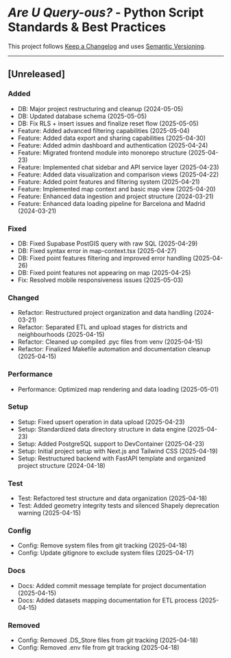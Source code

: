 # *Are U Query-ous?* - Python Script Standards & Best Practices

This project follows [Keep a Changelog](https://keepachangelog.com/en/1.0.0/) and uses [Semantic Versioning](https://semver.org/).

---

## [Unreleased]

### Added

- DB: Major project restructuring and cleanup (2024-05-05)
- DB: Updated database schema (2025-05-05)
- DB: Fix RLS + insert issues and finalize reset flow (2025-05-05)
- Feature: Added advanced filtering capabilities (2025-05-04)
- Feature: Added data export and sharing capabilities (2025-04-30)
- Feature: Added admin dashboard and authentication (2025-04-24)
- Feature: Migrated frontend module into monorepo structure (2025-04-23)
- Feature: Implemented chat sidebar and API service layer (2025-04-23)
- Feature: Added data visualization and comparison views (2025-04-22)
- Feature: Added point features and filtering system (2025-04-21)
- Feature: Implemented map context and basic map view (2025-04-20)
- Feature: Enhanced data ingestion and project structure (2024-03-21)
- Feature: Enhanced data loading pipeline for Barcelona and Madrid (2024-03-21)

### Fixed

- DB: Fixed Supabase PostGIS query with raw SQL (2025-04-29)
- DB: Fixed syntax error in map-context.tsx (2025-04-27)
- DB: Fixed point features filtering and improved error handling (2025-04-26)
- DB: Fixed point features not appearing on map (2025-04-25)
- Fix: Resolved mobile responsiveness issues (2025-05-03)

### Changed

- Refactor: Restructured project organization and data handling (2024-03-21)
- Refactor: Separated ETL and upload stages for districts and neighbourhoods (2025-04-15)
- Refactor: Cleaned up compiled .pyc files from venv (2025-04-15)
- Refactor: Finalized Makefile automation and documentation cleanup (2025-04-15)

### Performance

- Performance: Optimized map rendering and data loading (2025-05-01)

### Setup

- Setup: Fixed upsert operation in data upload (2025-04-23)
- Setup: Standardized data directory structure in data engine (2025-04-23)
- Setup: Added PostgreSQL support to DevContainer (2025-04-23)
- Setup: Initial project setup with Next.js and Tailwind CSS (2025-04-19)
- Setup: Restructured backend with FastAPI template and organized project structure (2024-04-18)

### Test

- Test: Refactored test structure and data organization (2025-04-18)
- Test: Added geometry integrity tests and silenced Shapely deprecation warning (2025-04-15)

### Config

- Config: Remove system files from git tracking (2025-04-18)
- Config: Update gitignore to exclude system files (2025-04-17)

### Docs

- Docs: Added commit message template for project documentation (2025-04-15)
- Docs: Added datasets mapping documentation for ETL process (2025-04-15)

### Removed

- Config: Removed .DS_Store files from git tracking (2025-04-18)
- Config: Removed .env file from git tracking (2025-04-18)
